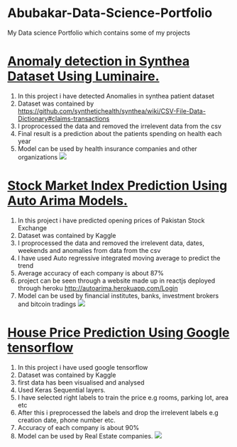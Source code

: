 # Abubakar-Data-Science-Portfolio
My Data science Portfolio which contains some of my projects

# [Anomaly detection in Synthea Dataset Using Luminaire.](https://github.com/abubakar123SVD/anomaly-detection-using-luminaire)
1. In this project i have detected Anomalies in synthea patient dataset
2. Dataset was contained by https://github.com/synthetichealth/synthea/wiki/CSV-File-Data-Dictionary#claims-transactions
3. I proprocessed the data and removed the irrelevent data from the csv
4. Final result is a prediction about the patients spending on health each year
5. Model can be used by health insurance companies and other organizations
![](https://github.com/abubakar123SVD/Abubakar-Data-Science-Portfolio/blob/57b8929e4755a2525a0eaf7c11d53bc91bd87e0c/Anomaly.png)

# [Stock Market Index Prediction Using Auto Arima Models.](https://github.com/abubakar123SVD/Auto-Arima-Stock-Prediction)
1. In this project i have predicted opening prices of Pakistan Stock Exchange
2. Dataset was contained by Kaggle
3. I proprocessed the data and removed the irrelevent data, dates, weekends and anomalies from data from the csv
4. I have used Auto regressive integrated moving average to predict the trend
5. Average accuracy of each company is about 87%
7. project can be seen through a website made up in reactjs deployed through heroku http://autoarima.herokuapp.com/Login
8. Model can be used by financial institutes, banks, investment brokers and bitcoin tradings
![](https://github.com/abubakar123SVD/Abubakar-Data-Science-Portfolio/blob/c4e92e0c629cb712e95f6ba19314600301606dd1/hbl.png)


# [House Price Prediction Using Google tensorflow](https://github.com/abubakar123SVD/House-Price-prediction-)
1. In this project i have used google tensorflow
2. Dataset was contained by Kaggle
3. first data has been visualised and analysed
4. Used Keras Sequential layers.
5. I have selected right labels to train the price e.g rooms, parking lot, area etc
6. After this i preprocessed the labels and drop the irrelevent labels e.g creation date, phone number etc.
7. Accuracy of each company is about 90%
8. Model can be used by Real Estate companies.
![](https://github.com/abubakar123SVD/Abubakar-Data-Science-Portfolio/blob/1e1adf1edacac28cce568d725d1e14b405f1be24/keras.png)
